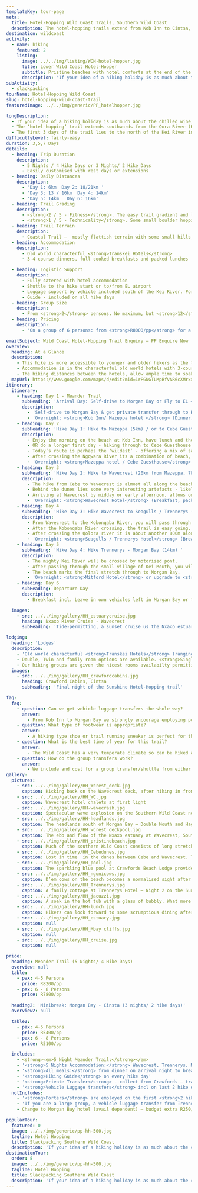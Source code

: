 ```yaml
---
templateKey: tour-page
meta:
  title: Hotel-Hopping Wild Coast Trails, Southern Wild Coast
  description: The hotel-hopping trails extend from Kob Inn to Cintsa, with 3 and 5 night trail options – the Meander, Sunshine and Minibreak. Fully catered and guided with transfers to the start. Porters can be employed north of the Kei and vehicle luggage transfers are offered from Morgan Bay.
destination: wildcoast
activity:
  - name: hiking
    featured: 2
    listing:
      image: ../../img/listing/WCH-hotel-hopper.jpg
      title: Lower Wild Coast Hotel-Hopper
      subtitle: Pristine beaches with hotel comforts at the end of the day
      description: "If your idea of a hiking holiday is as much about the chilled wine, a comfy bed and a seafood dinner, then the Lower Wild Coast Hotel-Hopping trail should be right up your alley. We can tailor the hike to your group's time constraints, from a 2 day weekend-break to a 6 night trail starting at Kob Inn and finishing at Cintsa."
subActivity:
  - slackpacking
tourName: Hotel-Hopping Wild Coast
slug: hotel-hopping-wild-coast-trail
featuredImage: ../../img/generic/PP_hotelhopper.jpg

longDescription:
  - If your idea of a hiking holiday is as much about the chilled wine, a comfy bed and a seafood dinner, then the Lower Wild Coast Hotel-Hopper is your trail.
  - The ‘hotel-hopping’ trail extends southwards from the Qora River (Kob Inn) in the north, down to the small town of Cintsa in the south. The full trail is 6 days in duration, but we offer 3 main trails which cover this stretch - two 5 night/ 4 day hikes (the Meander & Sunshine Trail) and a shorter 3 night/ 2 hike day Minibreak trail which runs from Morgan Bay to Chintsa. Our trails can be adapted as much as your leave and budget allows.
  - The first 3 days of the trail lies to the north of the Kei River in what was formerly known as the Transkei, while the last section extends along the Eastern Cape's <em>Jikeleza</em> Coastal route, north of East London.
difficultyLevel: fairly-easy
duration: 3,5,7 Days
details:
  - heading: Trip Duration
    description:
      - 5 Nights / 4 Hike Days or 3 Nights/ 2 Hike Days
      - Easily customised with rest days or extensions
  - heading: Daily Distances
    description:
      - 'Day 1: 6km  Day 2: 18/21km '
      - 'Day 3: 13 / 16km  Day 4: 14km'
      - 'Day 5: 14km   Day 6: 16km'
  - heading: Trail Grading
    description:
      - <strong>2 / 5 - Fitness</strong>. The easy trail gradient and long beach sections make this a good trail for people of moderate fitness or older/younger hikers.
      - <strong>1 / 5 - Technicality</strong>. Some small boulder hopping on rocky beach sections but no scrambling or sheer sections.
  - heading: Trail Terrain
    description:
      - Coastal Trail –  mostly flattish terrain with some small hills, long stretches of pristine beaches, secluded bays, and beautiful estuaries
  - heading: Accommodation
    description:
      - Old world characterful <strong>Transkei Hotels</strong>
      - 3-4 course dinners, full cooked breakfasts and packed lunches  provided

  - heading: Logistic Support
    description:
      - Fully catered with hotel accommodation
      - Shuttle to the hike start or to/from EL airport
      - Luggage support by vehicle included south of the Kei River. Porters arranged north of the Kei.
      - Guide - included on all hike days
  - heading: Group Size
    description:
      - From <strong>2</strong> persons. No maximum, but <strong>12</strong> persons / per transfer vehicle.
  - heading: Pricing
    description:
      - 'On a group of 6 persons: from <strong>R8000/pp</strong> for a 5 night/4 day hike'

emailSubject: Wild Coast Hotel-Hopping Trail Enquiry – PP Enquire Now
overview:
  heading: At a Glance
  description:
    - This hike is more accessible to younger and older hikers as the terrain flattens out (fewer hills) with paths running close to the beach, or along wide flat beaches.
    - Accommodation is in the characterful old world hotels with 3-course dinners (often fresh line fish and seafood if you time it right), a cooked breakfast to start your day, and a packed lunch to munch-on out on the trail. Porters can be arranged north of the Kei to take your backpack from hotel to hotel, whilst vehicle luggage transfers are possible south of Morgan’s Bay. You can therefore hike burden-free, though you need pack little more than your clothes and trail shoes on this slackpacker.
    - The hiking distances between the hotels, allow ample time to soak in the atmosphere, take a swim and a leisurely lunch along way - arriving at the next hotel by mid-afternoon. Hikers have the option of flying in / out of East London, or driving their car to the start / finish of the trail, and we'll arrange a shuttle to the other end.
  mapUrl: https://www.google.com/maps/d/edit?mid=1rFGNGTLMpBfVAR6cXMrxxy6P9R0&usp=sharing 
itinerary:
  itinerary:
    - heading: Day 1 - Meander Trail
      subHeading: 'Arrival Day: Self-drive to Morgan Bay or Fly to EL – transfer to Kob Inn or Mazeppa'
      description:
        - 'Self-drive to Morgan Bay & get private transfer through to Kob Inn OR transfer from East London airport (approx. 3hrs).'
        - 'Overnight: <strong>Kob Inn/ Mazeppa hotel </strong> (Dinner)'
    - heading: Day 2
      subHeading: 'Hike Day 1: Hike to Mazeppa (5km) / or to Cebe Guesthouse (19km from Kob Inn)'
      description:
        - Enjoy the morning on the beach at Kob Inn, have lunch and then take an afternoon stroll to Mazeppa.
        - OR do a longer first day - hiking through to Cebe Guesthouse (19km from Kob Inn, 14.5km from Mazeppa)
        - Today’s route is perhaps the ‘wildest’ - offering a mix of sandy beaches flanked by rippled dunes one side and flat-shelved wave-cut rocks on the other; and grassy banks that pass natural springs and indigenous forests alive with birds and insects.
        - After crossing the Ngqwara River its a combination of beach, flat rocky shelves and grassy tracks before reaching the beautiful Cebe River Mouth. Flanked on both sides with thick indigenous forest, this river mouth is a truly a wild and special spot.
        - 'Overnight: <strong>Mazeppa hotel / Cebe Guesthouse</strong> (Breakfast, packed lunch & Dinner)'
    - heading: Day 3
      subHeading: 'Hike Day 2: Hike to Wavecrest (20km from Mazeppa, 7km from Cebe)'
      description:
        - The hike from Cebe to Wavecrest is almost all along the beach, passing the beautiful Bowkers Bay and around Sandy's point.
        - Behind the dunes lies some very interesting artefacts - likely meteoritic in origin.
        - Arriving at Wavecrest by midday or early afternoon, allows one to explore this beautiful estuary. Canoes are available from the hotel or - tide-permitting - enjoy a boozy sunset cruise up the estuary.
        - 'Overnight: <strong>Wavecrest Hotel</strong> (Breakfast, packed lunch & dinner)'
    - heading: Day 4
      subHeading: 'Hike Day 3: Hike Wavecrest to Seagulls / Trennerys (13.5km) '
      description:
        - From Wavecrest to the Kobonqaba River, you will pass through a lovely section of indigenous forest.
        - After the Kobonqaba River crossing, the trail is easy going. Look out for the last remains of the Jacaranda Shipwreck – a Greek Freighter that was wrecked in 1971 on a voyage from East London to Durban.
        - After crossing the Qolora river it is about another 800m along the beach to Seagulls hotel, or Trennerys, located on the estuary.
        - 'Overnight: <strong>Seagulls / Trennerys Hotel</strong> (Breakfast, packed lunch & dinner)'
    - heading: Day 5
      subHeading: 'Hike Day 4: Hike Trennerys - Morgan Bay (14km) '
      description:
        - The mighty Kei River will be crossed by motorised pont.
        - After passing through the small village of Kei Mouth, you will head in the direction of the lighthouse and then back down to the rocky coast.
        - The beach marks the final stretch through to Morgan Bay.
        - 'Overnight: <strong>Mitford Hotel</strong> or upgrade to <strong>Morgan bay hotel</strong> avail permitting (Breakfast, packed lunch & Dinner)'
    - heading: Day 6
      subHeading: Departure Day
      description:
        - Breakfast incl. Leave in own vehicles left in Morgan Bay or transfer provided back to EL airport.

  images:
    - src: ../../img/gallery/HH_estuarycruise.jpg
      heading: Nxaxo River Cruise - Wavecrest
      subHeading: 'Tide-permitting, a sunset cruise us the Nxaxo estuary, offers the perfect tonic to the end of a good days hike.'

lodging:
  heading: 'Lodges'
  description:
    - 'Old world characterful <strong>Transkei Hotels</strong> (ranging from 3-4 Star): 3-4 course dinners, full cooked breakfasts and packed lunches all provided.'
    - Double, Twin and family room options are available. <strong>Single supplement</strong> will apply if you specifically request your own room.
    - Our hiking groups are given the nicest rooms availabilty permitting, but there are upgrade options available at some of the hotels - on request.
  images:
    - src: ../../img/gallery/HH_crawfordcabins.jpg
      heading: Crawford Cabins, Cintsa
      subHeading: 'Final night of the Sunshine Hotel-Hopping trail'

faq:
  faq:
    - question: Can we get vehicle luggage transfers the whole way?
      answer:
        - From Kob Inn to Morgan Bay we strongly encourage employing porters for the local income earning opportunity it provides. From Morgan Bay to Cintsa, vehicle luggage transfers are included in your tour price. Porters need to be pre-arranged with us but they get paid directly.
    - question: What type of footwear is appropriate?
      answer:
        - A hiking type shoe or trail running sneaker is perfect for this trail.
    - question: What is the best time of year for this trail?
      answer:
        - The Wild Coast has a very temperate climate so can be hiked all year round, but from about March through to November tend to be more stable months with less rainfall. If possible, it is best to try avoid the busy school holiday periods. Peak period rates will apply during Dec/ Jan holidays. Winter months offer a wonderful and stable climate for hiking and the annual sardine run brings with it game fish, schools of dolphin, and pelagic birds - a great time to hike along this coastline.
    - question: How do the group transfers work?
      answer:
        - We include and cost for a group transfer/shuttle from either the end point of the hike to the start (usually done at the beginning so you hike back to your vehicle) OR return airport transfers (to/from East London airport). Groups need to co-ordinate their flight arrival times. On larger groups, it is possible to do multiple transfers but you will pay for the additional transfers as required. It is also possible to collect some of the group from the airport and the rest from the hike end-point, but  additional 'detour' charges will apply.
gallery:
  pictures:
    - src: ../../img/gallery/HH_Wcrest_deck.jpg
      caption: Kicking back on the Wavecrest deck, after hiking in from Mazeppa.
    - src: ../../img/gallery/HH_WC.jpg
      caption: Wavecrest hotel chalets at first light
    - src: ../../img/gallery/HH-wavecrash.jpg
      caption: Spectacular wave explosion on the Southern Wild Coast near Haga Haga
    - src: ../../img/gallery/HH-headlands.jpg
      caption: The headlands south of Morgan Bay – Double Mouth and Haga Haga lie beyond
    - src: ../../img/gallery/HH_wcrest deckpool.jpg
      caption: The ebb and flow of the Nxaxo estuary at Wavecrest, Southern Wild Coast.
    - src: ../../img/gallery/HH_pristinebeach.jpg
      caption: Much of the southern Wild Coast consists of long stretches of beach – perfect for breaking out a gallop or easy walking especially on an outgoing tide.
    - src: ../../img/gallery/HH_Cebedunes.jpg
      caption: Lost in time  in the dunes between Cebe and Wavecrest. There are also some most interesting geological finds here.
    - src: ../../img/gallery/HH_pool.jpg
      caption: The sparkling blue pool at Crawfords Beach Lodge provides just the medicine for weary limbs
    - src: ../../img/gallery/HH_ngunicows.jpg
      caption: D’em cows on the beach becomes a normalised sight after a few days on the Lower Wild Coast Hotel-Hopping trail
    - src: ../../img/gallery/HH_Trennerys.jpg
      caption: A family cottage at Trennerys Hotel – Night 2 on the Sunshine Hotel-Hopping Trail
    - src: ../../img/gallery/HH_jacuzzi.jpg
      caption: A soak in the hot tub with a glass of bubbly. What more could a girl want.
    - src: ../../img/gallery/HH-lunch.jpg
      caption: Hikers can look forward to some scrumptious dining after a day on the trail. Open air dining.
    - src: ../../img/gallery/HH_estuary.jpg
      caption: null
    - src: ../../img/gallery/HH_Mbay cliffs.jpg
      caption: null
    - src: ../../img/gallery/HH_cruise.jpg
      caption: null

price:
  heading: Meander Trail (5 Nights/ 4 Hike Days)
  overview: null
  table:
    - pax: 4-5 Persons
      price: R8200/pp
    - pax: 6 - 8 Persons
      price: R7800/pp

  heading2: 'Minibreak: Morgan Bay - Cinsta (3 nights/ 2 hike days)'
  overview2: null

  table2:
    - pax: 4-5 Persons
      price: R5400/pp
    - pax: 6 - 8 Persons
      price: R5100/pp

  includes:
    - <strong><em>5 Night Meander Trail:</strong></em>
    - '<strong>5 Nights Accommodation:</strong> Wavecrest, Trennerys, Mitford Lodge, Haga Haga & Crawfords'
    - '<strong>All meals:</strong> from dinner on arrival night to breakfast on departure day (5 Breakfasts, 4 Packed Lunches and 5 Dinners).'
    - '<strong>Hiking Guide</strong> on every hike day'
    - '<strong>Private Transfer</strong> - collect from Crawfords – transfer to Wavecrest (for self-drives) OR return airport transfers if flying into/out of East London'
    - '<strong>Vehicle Luggage transfers</strong> incl on last 2 hike days: Morgan Bay to Haga & Haga to Crawfords'
  notIncludes:
    - '<strong>Porters</strong> are employed on the first <strong>2 hikes day</strong>. We must pre-book the porters, but porters are paid directly – budget  R200 - R250/porter/per day'
    - 'If you are a large group, a vehicle luggage transfer from Trennerys - Morgan Bay - R1100/transfer.'
    - Change to Morgan Bay hotel (avail dependent) – budget extra R250/pp

popularTour:
  featured: 0
  image: ../../img/generic/pp-hh-500.jpg
  tagline: Hotel Hopping
  title: Slackpacking Southern Wild Coast
  description: 'If your idea of a hiking holiday is as much about the chilled wine, comfy bed and seafood dinner, then look no further than the Lower Wild Coast Hotel-Hopping trails. Starting at Kob Inn and finishing at Cintsa, we have 3-7 night options.'
destinationTour:
  order: 8
  image: ../../img/generic/pp-hh-500.jpg
  tagline: Hotel Hopping
  title: Slackpacking Southern Wild Coast
  description: 'If your idea of a hiking holiday is as much about the chilled wine, comfy bed and seafood dinner, then look no further than the Lower Wild Coast Hotel-Hopping trails. Starting at Kob Inn and finishing at Cintsa, we have 3-7 night options.'
---
```

